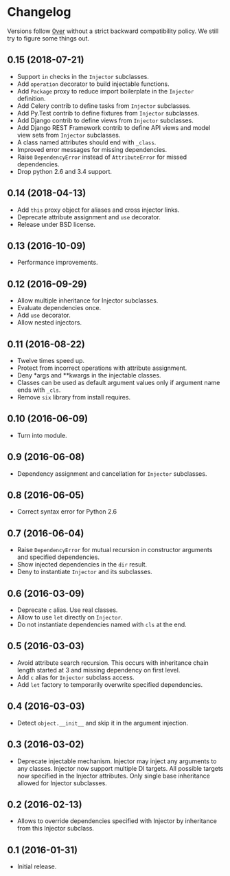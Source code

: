 # Changelog

Versions follow [0ver](https://0ver.org/) without a strict backward
compatibility policy. We still try to figure some things out.

## 0.15 (2018-07-21)

  - Support `in` checks in the `Injector` subclasses.
  - Add `operation` decorator to build injectable functions.
  - Add `Package` proxy to reduce import boilerplate in the `Injector`
    definition.
  - Add Celery contrib to define tasks from `Injector` subclasses.
  - Add Py.Test contrib to define fixtures from `Injector` subclasses.
  - Add Django contrib to define views from `Injector` subclasses.
  - Add Django REST Framework contrib to define API views and model view
    sets from `Injector` subclasses.
  - A class named attributes should end with `_class`.
  - Improved error messages for missing dependencies.
  - Raise `DependencyError` instead of `AttributeError` for missed
    dependencies.
  - Drop python 2.6 and 3.4 support.

## 0.14 (2018-04-13)

  - Add `this` proxy object for aliases and cross injector links.
  - Deprecate attribute assignment and `use` decorator.
  - Release under BSD license.

## 0.13 (2016-10-09)

  - Performance improvements.

## 0.12 (2016-09-29)

  - Allow multiple inheritance for Injector subclasses.
  - Evaluate dependencies once.
  - Add `use` decorator.
  - Allow nested injectors.

## 0.11 (2016-08-22)

  - Twelve times speed up.
  - Protect from incorrect operations with attribute assignment.
  - Deny *args and **kwargs in the injectable classes.
  - Classes can be used as default argument values only if argument name
    ends with `_cls`.
  - Remove `six` library from install requires.

## 0.10 (2016-06-09)

  - Turn into module.

## 0.9 (2016-06-08)

  - Dependency assignment and cancellation for `Injector` subclasses.

## 0.8 (2016-06-05)

  - Correct syntax error for Python 2.6

## 0.7 (2016-06-04)

  - Raise `DependencyError` for mutual recursion in constructor
    arguments and specified dependencies.
  - Show injected dependencies in the `dir` result.
  - Deny to instantiate `Injector` and its subclasses.

## 0.6 (2016-03-09)

  - Deprecate `c` alias. Use real classes.
  - Allow to use `let` directly on `Injector`.
  - Do not instantiate dependencies named with `cls` at the end.

## 0.5 (2016-03-03)

  - Avoid attribute search recursion. This occurs with inheritance chain
    length started at 3 and missing dependency on first level.
  - Add `c` alias for `Injector` subclass access.
  - Add `let` factory to temporarily overwrite specified dependencies.

## 0.4 (2016-03-03)

  - Detect `object.__init__` and skip it in the argument injection.

## 0.3 (2016-03-02)

  - Deprecate injectable mechanism. Injector may inject any arguments to
    any classes. Injector now support multiple DI targets. All possible
    targets now specified in the Injector attributes. Only single base
    inheritance allowed for Injector subclasses.

## 0.2 (2016-02-13)

  - Allows to override dependencies specified with Injector by
    inheritance from this Injector subclass.

## 0.1 (2016-01-31)

  - Initial release.
